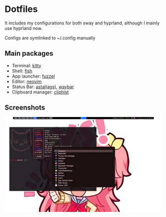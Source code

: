 # Dotfiles
It includes my configurations for both sway and hyprland, although I mainly use hyprland now.

Configs are symlinked to ~/.config manually

## Main packages
- Terminal: [kitty](https://sw.kovidgoyal.net/kitty/)
- Shell: [fish](https://fishshell.com/)
- App launcher: [fuzzel](https://codeberg.org/dnkl/fuzzel)
- Editor: [neovim](https://neovim.io/)
- Status Bar: [astal(ags)](https://aylur.github.io/astal/), [waybar](https://github.com/Alexays/Waybar)
- Clipboard manager: [cliphist](https://github.com/sentriz/cliphist)

## Screenshots
![alt text](images/screen1.jpg "Screenshot 1")
